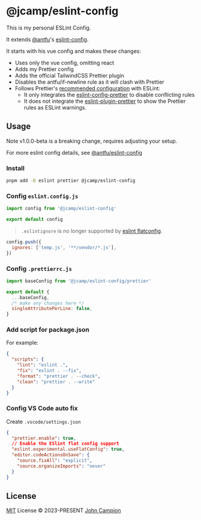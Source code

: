 # @jcamp/eslint-config

This is my personal ESLint Config.

It extends [@antfu](https://github.com/antfu)'s [eslint-config](https://github.com/antfu/eslint-config).

It starts with his vue config and makes these changes:

- Uses only the vue config, omitting react
- Adds my Prettier config
- Adds the official TailwindCSS Prettier plugin
- Disables the antfu/if-newline rule as it will clash with Prettier
- Follows Prettier's [recommended configuration](https://prettier.io/docs/en/integrating-with-linters.html) with ESLint:
  - It only integrates the [eslint-config-prettier](https://github.com/prettier/eslint-config-prettier) to disable conflicting rules
  - It does not integrate the [eslint-plugin-prettier](https://github.com/prettier/eslint-plugin-prettier) to show the Prettier rules as ESLint warnings.

## Usage

Note v1.0.0-beta is a breaking change, requires adjusting your setup.

For more eslint config details, see [@antfu/eslint-config]()

### Install

```bash
pnpm add -D eslint prettier @jcamp/eslint-config
```

### Config `eslint.config.js`

```js
import config from '@jcamp/eslint-config'

export default config
```

> `.eslintignore` is no longer supported by [eslint flatconfig](https://eslint.org/docs/latest/use/configure/configuration-files-new#globally-ignoring-files-with-ignores).

```js
config.push({
  ignores: ['temp.js', '**/vendor/*.js'],
})
```

### Config `.prettierrc.js`

```js
import baseConfig from '@jcamp/eslint-config/prettier'

export default {
  ...baseConfig,
  /* make any changes here */
  singleAttributePerLine: false,
}
```

### Add script for package.json

For example:

```json
{
  "scripts": {
    "lint": "eslint .",
    "fix": "eslint . --fix",
    "format": "prettier . --check",
    "clean": "prettier . --write"
  }
}
```

### Config VS Code auto fix

Create `.vscode/settings.json`

```json
{
  "prettier.enable": true,
  // Enable the ESlint flat config support
  "eslint.experimental.useFlatConfig": true,
  "editor.codeActionsOnSave": {
    "source.fixAll": "explicit",
    "source.organizeImports": "never"
  }
}
```

## License

[MIT](./LICENSE) License &copy; 2023-PRESENT [John Campion](https://github.com/JohnCampionJr/)
